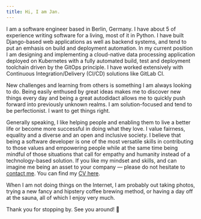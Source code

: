 ```yaml
---
title: Hi, I am Jan.
---
```


I am a software engineer based in Berlin, Germany. I have about 5 of experience writing software for a living, most of it in Python. I have built Django-based web applications as well as backend systems, and tend to put an emhasis on build and deployment automation. In my current position I am designing and implementing a cloud-native data processing application deployed on Kubernetes with a fully automated build, test and deployment toolchain driven by the GitOps principle. I have worked extensively with Continuous Integration/Delivery (CI/CD) solutions like GitLab CI.

New challenges and learning from others is something I am always looking to do. Being easily enthused by great ideas makes me to discover new things every day and being a great autodidact allows me to quickly push forward into previously unknown realms. I am solution-focused and tend to be perfectionist. I want to get things right.

Generally speaking, I like helping people and enabling them to live a better life or become more successful in doing what they love. I value fairness, equality and a diverse and an open and inclusive society. I believe that being a software developer is one of the most versatile skills in contributing to those values and empowering people while at the same time being mindful of those situations that call for empathy and humanity instead of a technology-based solution. If you like my mindset and skills, and can imagine me being an asset to your company — please do not hesitate to [contact me](/contact/). You can find my [CV here](/media/cv.pdf).

When I am not doing things on the Internet, I am probably out taking photos, trying a new fancy and hipstery coffee brewing method, or having a day off at the sauna, all of which I enjoy very much.

Thank you for stopping by. See you around! 👋
